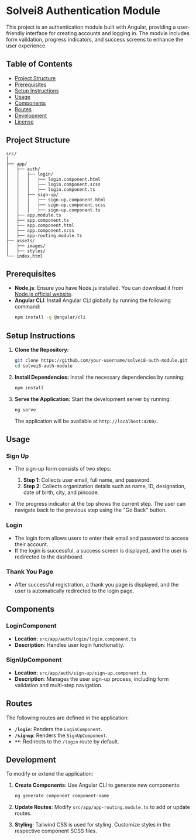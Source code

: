 # Solvei8 Authentication Module

This project is an authentication module built with Angular, providing a user-friendly interface for creating accounts and logging in. The module includes form validation, progress indicators, and success screens to enhance the user experience.

## Table of Contents
- [Project Structure](#project-structure)
- [Prerequisites](#prerequisites)
- [Setup Instructions](#setup-instructions)
- [Usage](#usage)
- [Components](#components)
- [Routes](#routes)
- [Development](#development)
- [License](#license)

## Project Structure
```
src/
│
├── app/
│   ├── auth/
│   │   ├── login/
│   │   │   ├── login.component.html
│   │   │   ├── login.component.scss
│   │   │   ├── login.component.ts
│   │   ├── sign-up/
│   │   │   ├── sign-up.component.html
│   │   │   ├── sign-up.component.scss
│   │   │   ├── sign-up.component.ts
│   ├── app.module.ts
│   ├── app.component.ts
│   ├── app.component.html
│   ├── app.component.scss
│   ├── app-routing.module.ts
├── assets/
│   ├── images/
│   ├── styles/
└── index.html
```

## Prerequisites

- **Node.js**: Ensure you have Node.js installed. You can download it from [Node.js official website](https://nodejs.org/).
- **Angular CLI**: Install Angular CLI globally by running the following command:
  ```bash
  npm install -g @angular/cli
  ```

## Setup Instructions

1. **Clone the Repository:**
   ```bash
   git clone https://github.com/your-username/solvei8-auth-module.git
   cd solvei8-auth-module
   ```

2. **Install Dependencies:**
   Install the necessary dependencies by running:
   ```bash
   npm install
   ```

3. **Serve the Application:**
   Start the development server by running:
   ```bash
   ng serve
   ```
   The application will be available at `http://localhost:4200/`.

## Usage

### Sign Up
- The sign-up form consists of two steps:
  1. **Step 1**: Collects user email, full name, and password.
  2. **Step 2**: Collects organization details such as name, ID, designation, date of birth, city, and pincode.

- The progress indicator at the top shows the current step. The user can navigate back to the previous step using the "Go Back" button.

### Login
- The login form allows users to enter their email and password to access their account.
- If the login is successful, a success screen is displayed, and the user is redirected to the dashboard.

### Thank You Page
- After successful registration, a thank you page is displayed, and the user is automatically redirected to the login page.

## Components

### LoginComponent
- **Location**: `src/app/auth/login/login.component.ts`
- **Description**: Handles user login functionality.

### SignUpComponent
- **Location**: `src/app/auth/sign-up/sign-up.component.ts`
- **Description**: Manages the user sign-up process, including form validation and multi-step navigation.

## Routes

The following routes are defined in the application:

- **`/login`**: Renders the `LoginComponent`.
- **`/signup`**: Renders the `SignUpComponent`.
- **`**`**: Redirects to the `/login` route by default.

## Development

To modify or extend the application:

1. **Create Components**: Use Angular CLI to generate new components:
   ```bash
   ng generate component component-name
   ```

2. **Update Routes**: Modify `src/app/app-routing.module.ts` to add or update routes.

3. **Styling**: Tailwind CSS is used for styling. Customize styles in the respective component SCSS files.
